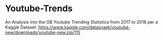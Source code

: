 # Youtube-Trends

An Analysis into the GB Youtube Trending Statistics from 2017 to 2018 per a Kaggle Dataset:
https://www.kaggle.com/datasnaek/youtube-new/downloads/youtube-new.zip/115
